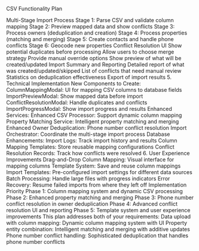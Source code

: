CSV Functionality Plan

Multi-Stage Import Process
Stage 1: Parse CSV and validate column mapping
Stage 2: Preview mapped data and show conflicts
Stage 3: Process owners (deduplication and creation)
Stage 4: Process properties (matching and merging)
Stage 5: Create contacts and handle phone conflicts
Stage 6: Geocode new properties
Conflict Resolution UI
Show potential duplicates before processing
Allow users to choose merge strategy
Provide manual override options
Show preview of what will be created/updated
Import Summary and Reporting
Detailed report of what was created/updated/skipped
List of conflicts that need manual review
Statistics on deduplication effectiveness
Export of import results
5. Technical Implementation
New Components to Create:
ColumnMappingModal: UI for mapping CSV columns to database fields
ImportPreviewModal: Show mapped data before import
ConflictResolutionModal: Handle duplicates and conflicts
ImportProgressModal: Show import progress and results
Enhanced Services:
Enhanced CSV Processor: Support dynamic column mapping
Property Matching Service: Intelligent property matching and merging
Enhanced Owner Deduplication: Phone number conflict resolution
Import Orchestrator: Coordinate the multi-stage import process
Database Enhancements:
Import Logs: Track import history and results
Column Mapping Templates: Store reusable mapping configurations
Conflict Resolution Records: Track how conflicts were resolved
6. User Experience Improvements
Drag-and-Drop Column Mapping: Visual interface for mapping columns
Template System: Save and reuse column mappings
Import Templates: Pre-configured import settings for different data sources
Batch Processing: Handle large files with progress indicators
Error Recovery: Resume failed imports from where they left off
Implementation Priority
Phase 1: Column mapping system and dynamic CSV processing
Phase 2: Enhanced property matching and merging
Phase 3: Phone number conflict resolution in owner deduplication
Phase 4: Advanced conflict resolution UI and reporting
Phase 5: Template system and user experience improvements
This plan addresses both of your requirements:
Data upload with column mapping: Dynamic column mapping system with UI
Property entity combination: Intelligent matching and merging with additive updates
Phone number conflict handling: Sophisticated deduplication that handles phone number conflicts